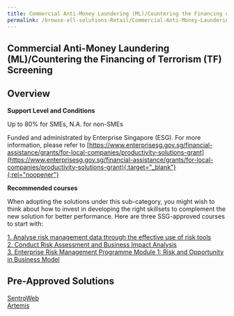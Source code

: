 ```yaml
---
title: Commercial Anti-Money Laundering (ML)/Countering the Financing of Terrorism (TF) Screening
permalink: /browse-all-solutions-Retail/Commercial-Anti-Money-Laundering--ML--Countering-the-Financing-of-Terrorism--TF--Screening
---
```


## Commercial Anti-Money Laundering (ML)/Countering the Financing of Terrorism (TF) Screening
## Overview

**Support Level and Conditions**

Up to 80% for SMEs, N.A. for non-SMEs

Funded and administrated by Enterprise Singapore (ESG). For more information, please refer to
[https://www.enterprisesg.gov.sg/financial-assistance/grants/for-local-companies/productivity-solutions-grant](https://www.enterprisesg.gov.sg/financial-assistance/grants/for-local-companies/productivity-solutions-grant){:target="_blank"}{:rel="noopener"}

**Recommended courses**

When adopting the solutions under this sub-category, you might wish to think about how to invest in developing the right skillsets to complement the new solution for better performance. Here are three SSG-approved courses to start with:

<a href='https://courses.enterprisejobskills.gov.sg/Course_Internet/CourseDetail/Analyse-risk-management-data-effective-use-risk-tools-2'  target='_blank' rel='noopener'>1. Analyse risk management data through the effective use of risk tools</a><br>
<a href='https://courses.enterprisejobskills.gov.sg/Course_Internet/CourseDetail/Conduct-Risk-Assessment-Business-Impact-Analysis-Classroom-Asynchronous-Elearning-2'  target='_blank' rel='noopener'>2. Conduct Risk Assessment and Business Impact Analysis</a><br>
<a href='https://courses.enterprisejobskills.gov.sg/Course_Internet/CourseDetail/Enterprise-Risk-Management-Programme-Module-1-Risk-Opportunity-Business-Model-Synchronous-ELearning-2'  target='_blank' rel='noopener'>3. Enterprise Risk Management Programme Module 1: Risk and Opportunity in Business Model</a><br>

## Pre-Approved Solutions

<a href='/productivity-solutions-grant/solutionrepo/solution1310' target='_blank'>SentroWeb </a><br>
<a href='/productivity-solutions-grant/solutionrepo/solution1393' target='_blank'>Artemis</a><br>
